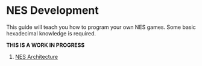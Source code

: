 # NES Development

This guide will teach you how to program your own NES games. Some basic hexadecimal knowledge is required.

**THIS IS A WORK IN PROGRESS**

1. [NES Architecture](https://normalgamer.github.io/NES-Development/01-introduction/index.md)
